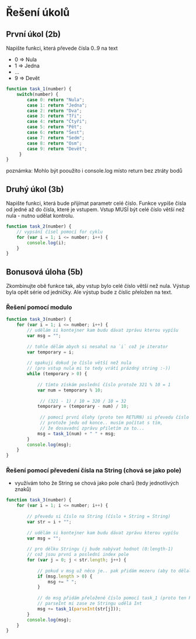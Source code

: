 # Řešení úkolů
## První úkol (2b)
Napište funkci, která převede čísla 0..9 na text
* 0 => Nula
* 1 => Jedna
* ...
* 9 => Devět

```javascript
function task_1(number) {
	switch(number) {
        case 0: return "Nula";
        case 1: return "Jedna";
        case 2: return "Dva";
        case 3: return "Tři";
        case 4: return "Čtyři";
        case 5: return "Pět";
        case 6: return "Šest";
        case 7: return "Sedm";
        case 8: return "Osm";
        case 9: return "Devět";
     }
}
```
poznámka: Mohlo být pooužito i console.log místo return bez ztráty bodů

## Druhý úkol (3b)
Napište funkci, která bude přijímat parametr celé číslo. Funkce vypíše čísla od jedné až do čísla, které je vstupem. Vstup MUSÍ být celé číslo větší než nula - nutno udělat kontrolu.
```javascript
function task_2(number) {
	// vypsání čísel pomocí for cyklu
	for (var i = 1; i <= number; i++) {
		console.log(i);
    }
}
```

## Bonusová úloha (5b)
Zkombinujte obě funkce tak, aby vstup bylo celé číslo větší než nula. Výstup byla opět série od jedničky. Ale výstup bude z číslic přeložen na text.

### Řešení pomocí modulo
```javascript
function task_3(number) {
	for (var i = 1; i <= number; i++) {
		// udělám si kontejner kam budu dávat zprávu kterou vypíšu
		var msg = ""; 
        
		// tohle dělám abych si nesahal na `i` což je iterator
        var temporary = i;    
        
        // opakuji dokud je číslo větší než nula 
        // (pro vstup nula mi to tedy vrátí prázdný string :-))
        while (temporary > 0) { 
            
            // tímto získám poslední číslo protože 321 % 10 = 1
            var num = temporary % 10;
            
             // (321 - 1) / 10 = 320 / 10 = 32
            temporary = (temporary - num) / 10;
            
             // pomocí první úlohy (proto ten RETURN) si převedu číslo na string,
             // protože jedu od konce.. musím počítat s tím,
             // že dosavadní zprávu přiletím za to...
            msg = task_1(num) + " " + msg;
        }
        console.log(msg);
	}
}
```

### Řešení pomocí převedení čísla na String (chová se jako pole)
- využívám toho že String se chová jako pole charů (tedy jednotlivých znaků)
```javascript
function task_3(number) {
	for (var i = 1; i <= number; i++) {
		
		// převedu si číslo na String (číslo + String = String)
		var str = i + "";
		
		// udělám si kontejner kam budu dávat zprávu kterou vypíšu
		var msg = "";
		
		// pro délku Stringu (j bude nabývat hodnot (0:length-1)
		// což jsou první a poslední index pole
		for (var j = 0; j < str.length; j++) {
			
			// pokud v msg už něco je.. pak přidám mezeru (aby to dělalo mezeru mezi slovy)
			if (msg.length > 0) {
				msg += " ";
            }
            
            // do msg přidám přeložené číslo pomocí task_1 (proto ten RETURN),
            // parseInt mi zase ze Stringu udělá Int
			msg += task_1(parseInt(str[j]));
        }
		console.log(msg);
    }
}
```